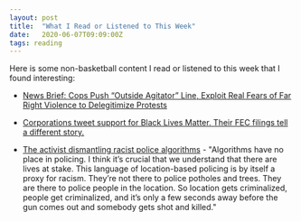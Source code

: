 ```yaml
---
layout: post
title:  "What I Read or Listened to This Week"
date:   2020-06-07T09:09:00Z
tags: reading
---
```

Here is some non-basketball content I read or listened to this week that I found interesting:


* [News Brief: Cops Push “Outside Agitator” Line, Exploit Real Fears of Far Right Violence to Delegitimize Protests](https://citationsneeded.libsyn.com/news-brief-cops-push-outside-agitator-line-exploit-real-fears-of-far-right-violence-to-delegitimize-protests)

* [Corporations tweet support for Black Lives Matter. Their FEC filings tell a different story.](https://popular.info/p/corporations-tweet-support-for-black)

* [The activist dismantling racist police algorithms](https://www.technologyreview.com/2020/06/05/1002709/the-activist-dismantling-racist-police-algorithms) - "Algorithms have no place in policing. I think it’s crucial that we understand that there are lives at stake. This language of location-based policing is by itself a proxy for racism. They’re not there to police potholes and trees. They are there to police people in the location. So location gets criminalized, people get criminalized, and it’s only a few seconds away before the gun comes out and somebody gets shot and killed."
